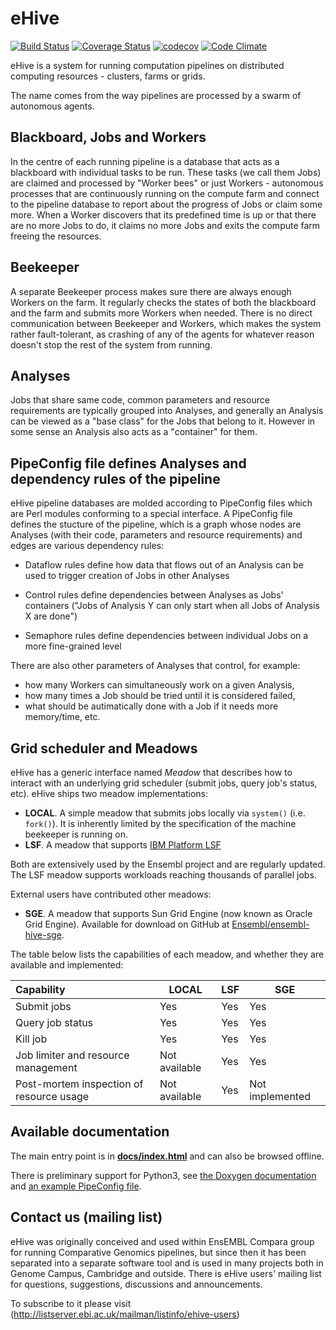 eHive
=====

[![Build Status](https://travis-ci.org/Ensembl/ensembl-hive.svg?branch=version/2.4)](https://travis-ci.org/Ensembl/ensembl-hive)
[![Coverage Status](https://coveralls.io/repos/Ensembl/ensembl-hive/badge.svg?branch=version/2.4&service=github)](https://coveralls.io/github/Ensembl/ensembl-hive?branch=version/2.4)
[![codecov](https://codecov.io/gh/Ensembl/ensembl-hive/branch/version%2F2.4/graph/badge.svg)](https://codecov.io/gh/Ensembl/ensembl-hive/branch/version%2F2.4)
[![Code Climate](https://codeclimate.com/github/Ensembl/ensembl-hive/badges/gpa.svg)](https://codeclimate.com/github/Ensembl/ensembl-hive)


eHive is a system for running computation pipelines on distributed computing resources - clusters, farms or grids.

The name comes from the way pipelines are processed by a swarm of autonomous agents.

Blackboard, Jobs and Workers
----------------------------
In the centre of each running pipeline is a database that acts as a blackboard with individual tasks to be run.
These tasks (we call them Jobs) are claimed and processed by "Worker bees" or just Workers - autonomous processes
that are continuously running on the compute farm and connect to the pipeline database to report about the progress of Jobs
or claim some more. When a Worker discovers that its predefined time is up or that there are no more Jobs to do,
it claims no more Jobs and exits the compute farm freeing the resources.

Beekeeper
---------
A separate Beekeeper process makes sure there are always enough Workers on the farm.
It regularly checks the states of both the blackboard and the farm and submits more Workers when needed.
There is no direct communication between Beekeeper and Workers, which makes the system rather fault-tolerant,
as crashing of any of the agents for whatever reason doesn't stop the rest of the system from running. 

Analyses
--------
Jobs that share same code, common parameters and resource requirements are typically grouped into Analyses,
and generally an Analysis can be viewed as a "base class" for the Jobs that belong to it.
However in some sense an Analysis also acts as a "container" for them.

PipeConfig file defines Analyses and dependency rules of the pipeline
---------------------------------------------------------------------
eHive pipeline databases are molded according to PipeConfig files which are Perl modules conforming to a special interface.
A PipeConfig file defines the stucture of the pipeline, which is a graph whose nodes are Analyses
(with their code, parameters and resource requirements) and edges are various dependency rules:
* Dataflow rules define how data that flows out of an Analysis can be used to trigger creation of Jobs in other Analyses

* Control rules define dependencies between Analyses as Jobs' containers ("Jobs of Analysis Y can only start when all Jobs of Analysis X are done")

* Semaphore rules define dependencies between individual Jobs on a more fine-grained level


There are also other parameters of Analyses that control, for example:
* how many Workers can simultaneously work on a given Analysis,
* how many times a Job should be tried until it is considered failed,
* what should be autimatically done with a Job if it needs more memory/time,
etc.

Grid scheduler and Meadows
--------------------------

eHive has a generic interface named _Meadow_ that describes how to interact with an underlying grid scheduler (submit jobs, query job's status, etc). eHive ships two meadow implementations:
* **LOCAL**. A simple meadow that submits jobs locally via `system()` (i.e. `fork()`). It is inherently limited by the specification of the machine beekeeper is running on.
* **LSF**. A meadow that supports [IBM Platform LSF](http://www-03.ibm.com/systems/spectrum-computing/products/lsf/)

Both are extensively used by the Ensembl project and are regularly updated. The LSF meadow supports workloads reaching thousands of parallel jobs.

External users have contributed other meadows:
* **SGE**. A meadow that supports Sun Grid Engine (now known as Oracle Grid Engine). Available for download on GitHub at [Ensembl/ensembl-hive-sge](Ensembl/ensembl-hive-sge).

The table below lists the capabilities of each meadow, and whether they are available and implemented:

| Capability                               | LOCAL         | LSF | SGE             |
| :--------------------------------------- | ------------- | ----| --------------- |
| Submit jobs                              | Yes           | Yes | Yes             |
| Query job status                         | Yes           | Yes | Yes             |
| Kill job                                 | Yes           | Yes | Yes             |
| Job limiter and resource management      | Not available | Yes | Yes             |
| Post-mortem inspection of resource usage | Not available | Yes | Not implemented |


Available documentation
-----------------------
The main entry point is in [**docs/index.html**](https://rawgit.com/Ensembl/ensembl-hive/version/2.4/docs/index.html) and can also be browsed offline.

There is preliminary support for Python3, see [the Doxygen
documentation](https://rawgit.com/Ensembl/ensembl-hive/version/2.4/wrappers/python3/doxygen/index.html) and
[an example PipeConfig
file](modules/Bio/EnsEMBL/Hive/Examples/LongMult/PipeConfig/LongMultSt_pyconf.pm#L139).

Contact us (mailing list)
-------------------------
eHive was originally conceived and used within EnsEMBL Compara group
for running Comparative Genomics pipelines, but since then it has been separated
into a separate software tool and is used in many projects both in Genome Campus, Cambridge and outside.
There is eHive users' mailing list for questions, suggestions, discussions and announcements.

To subscribe to it please visit (http://listserver.ebi.ac.uk/mailman/listinfo/ehive-users)

